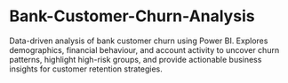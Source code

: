 # Bank-Customer-Churn-Analysis
Data-driven analysis of bank customer churn using Power BI. Explores demographics, financial behaviour, and account activity to uncover churn patterns, highlight high-risk groups, and provide actionable business insights for customer retention strategies.
